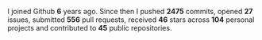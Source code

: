 
I joined Github **6** years ago. Since then I pushed **2475** commits, opened **27** issues, submitted **556** pull requests, received **46** stars across **104** personal projects and contributed to **45** public repositories.

